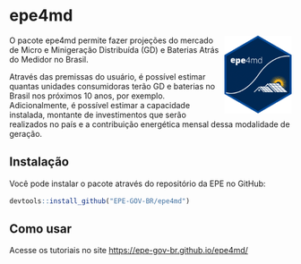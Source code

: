 
<!-- README.md is generated from README.Rmd. Please edit that file -->

# epe4md

<!-- badges: start -->
<!-- badges: end -->

<img src="man/figures/logo.png" align="right" height="139" />

O pacote epe4md permite fazer projeções do mercado de Micro e
Minigeração Distribuída (GD) e Baterias Atrás do Medidor no Brasil.

Através das premissas do usuário, é possível estimar quantas unidades
consumidoras terão GD e baterias no Brasil nos próximos 10 anos, por exemplo.
Adicionalmente, é possível estimar a capacidade instalada, montante de
investimentos que serão realizados no país e a contribuição energética
mensal dessa modalidade de geração.

## Instalação

Você pode instalar o pacote através do repositório da EPE no GitHub:

``` r
devtools::install_github("EPE-GOV-BR/epe4md")
```

## Como usar

Acesse os tutoriais no site <https://epe-gov-br.github.io/epe4md/>
